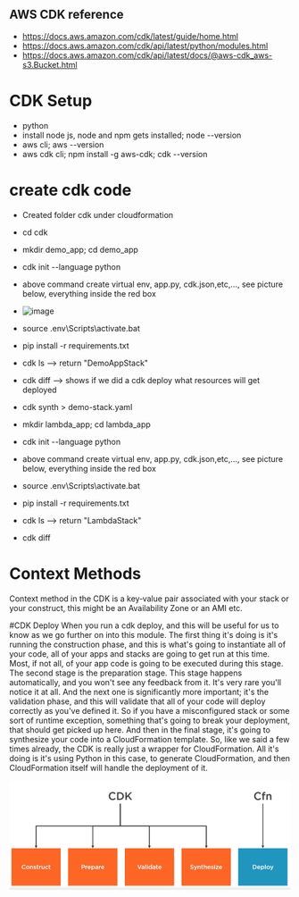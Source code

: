 ## AWS CDK reference
- https://docs.aws.amazon.com/cdk/latest/guide/home.html
- https://docs.aws.amazon.com/cdk/api/latest/python/modules.html
- https://docs.aws.amazon.com/cdk/api/latest/docs/@aws-cdk_aws-s3.Bucket.html


# CDK Setup
- python
- install node js, node and npm gets installed; node --version
- aws cli; aws --version
- aws cdk cli; npm install -g aws-cdk; cdk --version

# create cdk code
- Created folder cdk under cloudformation
- cd cdk
- mkdir demo_app; cd demo_app
- cdk init --language python
- above command create virtual env, app.py, cdk.json,etc,..., see picture below, everything inside the red box
- ![image](https://user-images.githubusercontent.com/52529498/144577501-434da460-105f-4b71-9ec4-45e47d0499bc.png)
- source .env\Scripts\activate.bat
- pip install -r requirements.txt
- cdk ls --> return "DemoAppStack"
- cdk diff --> shows if we did  a cdk deploy what resources will get deployed
- cdk synth > demo-stack.yaml

- mkdir lambda_app; cd lambda_app
- cdk init --language python
- above command create virtual env, app.py, cdk.json,etc,..., see picture below, everything inside the red box
- source .env\Scripts\activate.bat
- pip install -r requirements.txt
- cdk ls --> return "LambdaStack"
- cdk diff


# Context Methods
Context method in the CDK is a key‑value pair associated with your stack or your construct, this might be an
Availability Zone or an AMI etc.

#CDK Deploy 
When you run a cdk deploy, and this will be useful for us to know as we go further on into 
this module. The first thing it's doing is it's running the construction phase, and this is
what's going to instantiate all of your code, all of your apps and stacks are going to get 
run at this time. Most, if not all, of your app code is going to be executed during this 
stage. The second stage is the preparation stage. This stage happens automatically, and 
you won't see any feedback from it. It's very rare you'll notice it at all. And the next 
one is significantly more important; it's the validation phase, and this will validate that 
all of your code will deploy correctly as you've defined it. So if you have a misconfigured 
stack or some sort of runtime exception, something that's going to break your deployment, 
that should get picked up here. And then in the final stage, it's going to synthesize your
code into a CloudFormation template. So, like we said a few times already, the CDK is 
really just a wrapper for CloudFormation. All it's doing is it's using Python in this case, 
to generate CloudFormation, and then CloudFormation itself will handle the deployment of it.

![cdk-deploy.png](cdk-deploy.png)